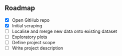 ## Roadmap
- [X] Open GitHub repo
- [X] Initial scraping
- [ ] Localise and merge new data onto existing dataset
- [ ] Exploratory plots
- [ ] Define project scope
- [ ] Write project description

